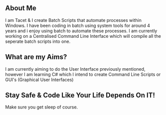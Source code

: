 ## About Me
I am Tacet & I create Batch Scripts that automate processes within Windows. I have been coding in batch using system tools for around 4 years and i enjoy using batch to automate these processes. I am currently working on a Centralised Command Line Interface which will compile all the seperate batch scripts into one.

## What are my Aims?
I am currently aiming to do the User Interface previously mentioned, however I am learning C# which I intend to create Command Line Scripts or GUI's (Graphical User Interfaces)

## Stay Safe & Code Like Your Life Depends On IT!
Make sure you get sleep of course.
